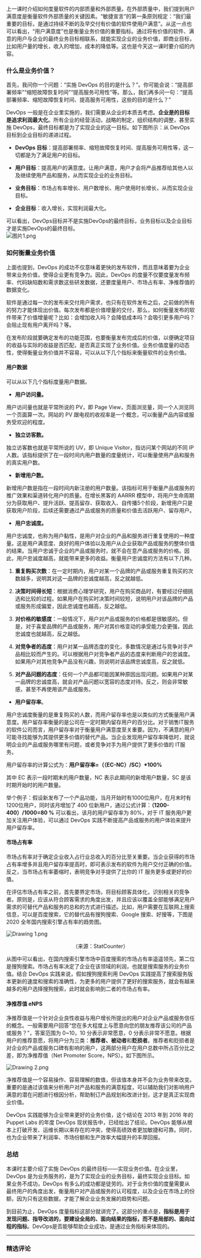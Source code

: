 <p data-nodeid="833" class="">上一课时介绍如何度量软件的内部质量和外部质量。在外部质量中，我们提到用户满意度是衡量软件外部质量的关键因素。“敏捷宣言”的第一条原则规定：“我们最重要的目标，是通过持续不断的及早交付有价值的软件使用户满意”。从这一点也可以看出，“用户满意度”也是衡量业务价值的重要指标。通过将有价值的软件、满意的用户与企业的最终业务目标相联系，就能实现企业的业务价值，即商业目标，比如用户量的增长，收入的增加，成本的降低等。这也是今天这一课时要介绍的内容。</p>
<h3 data-nodeid="834">什么是业务价值？</h3>
<p data-nodeid="835">首先，我问你一个问题：“实施 DevOps 的目的是什么？”。你可能会说：“提高部署频率”“缩短故障恢复时间”“提高服务可用性”等。那么，我们再多问一句：“提高部署频率、缩短故障恢复时间、提高服务可用性，这些的目的是什么？”</p>
<p data-nodeid="836">DevOps 一般是在企业里实施的，我们需要从企业的本质去考虑。<strong data-nodeid="909">企业是的目标是追求利润最大化</strong>。所有企业的经营活动，战略的制定，组织结构的调整，甚至实施 DevOps，最终目标都是为了实现企业的这一目标。如下图所示：从 DevOps 目标到企业目标的递进过程。</p>
<ul data-nodeid="837">
<li data-nodeid="838">
<p data-nodeid="839"><strong data-nodeid="914">DevOps 目标</strong>：提高部署频率、缩短故障恢复时间、提高服务可用性等，这一切都是为了满足用户的目标。</p>
</li>
<li data-nodeid="840">
<p data-nodeid="841"><strong data-nodeid="919">用户目标</strong>：提高用户的满意度。让用户满意，用户才会将产品推荐给其他人以及继续使用产品和服务，从而实现企业的业务目标。</p>
</li>
<li data-nodeid="842">
<p data-nodeid="843"><strong data-nodeid="924">业务目标</strong>：市场占有率增长、用户数增长、用户使用时长增长，从而实现企业目标。</p>
</li>
<li data-nodeid="844">
<p data-nodeid="845"><strong data-nodeid="929">企业目标</strong>：收入增长，实现利润最大化。</p>
</li>
</ul>
<p data-nodeid="1448" class="te-preview-highlight">可以看出，DevOps目标并不是实施DevOps的最终目标，业务目标以及企业目标才是实施DevOps的最终目标。<br>
<img src="https://s0.lgstatic.com/i/image/M00/94/3B/Ciqc1GAXyUyAQX4CAAEEbA_JVZE411.png" alt="图片1.png" data-nodeid="1453"></p>


<h3 data-nodeid="847">如何衡量业务价值</h3>
<p data-nodeid="848">上面也提到，DevOps 的成功不仅意味着更快的发布软件，而且意味着要为企业带来业务价值，使得企业更有竞争力。因此，DevOps 的度量不仅要度量发布频率、代码缺陷数和需求数这些研发数据，还要度量用户、市场占有率、净推荐值的数据变化。</p>
<p data-nodeid="849">软件是通过每一次的发布来交付用户需求，也只有在软件发布之后，之前做的所有的努力才能体现出价值。每次发布都是价值增量的交付，那么，如何衡量发布的软件带来了价值增量呢？比如：会增加收入吗？会降低成本吗？会吸引更多用户吗？会阻止现有用户离开吗？等。</p>
<p data-nodeid="850">在发布阶段就要确定发布的功能范围，也要衡量发布完成后的价值，以便确定项目的收益与实际的收益是否匹配，是否真正实现了业务价值。业务价值度量的动态性，使得衡量业务价值并不容易，可以从以下几个指标来衡量软件的业务价值。</p>
<h4 data-nodeid="851">用户数据</h4>
<p data-nodeid="852">可以从以下几个指标度量用户数据。</p>
<ul data-nodeid="853">
<li data-nodeid="854">
<p data-nodeid="855"><strong data-nodeid="944">用户访问量。</strong></p>
</li>
</ul>
<p data-nodeid="856">用户访问量也就是平常所说的 PV，即 Page View，页面浏览量，同一个人浏览同一个页面算一次。网站的 PV 跟电视的收视率是一个概念，可以衡量产品内容或服务受欢迎的程度。</p>
<ul data-nodeid="857">
<li data-nodeid="858">
<p data-nodeid="859"><strong data-nodeid="949">独立访客数。</strong></p>
</li>
</ul>
<p data-nodeid="860">独立访客数也就是平常所说的 UV，即 Unique Visitor，指访问某个网站的不同 IP 人数。该指标提供了在一段时间内用户数量的度量统计，可以衡量使用产品和服务的真实用户数。</p>
<ul data-nodeid="861">
<li data-nodeid="862">
<p data-nodeid="863"><strong data-nodeid="954">新增用户数。</strong></p>
</li>
</ul>
<p data-nodeid="864">新增用户数是指在一段时间内新注册的用户数量。该指标可用于衡量产品或服务的推广效果和渠道转化用户的质量。在增长黑客的 AARRR 模型中，将用户生命周期分为获取用户、提升活跃、提高留存、获取收入、自传播5个阶段，新增用户只是获取用户阶段，后续还需要通过产品或服务的质量和价值去活跃用户、留存用户。</p>
<ul data-nodeid="865">
<li data-nodeid="866">
<p data-nodeid="867"><strong data-nodeid="959">用户忠诚度。</strong></p>
</li>
</ul>
<p data-nodeid="868">用户忠诚度，也称为用户黏性，是用户对企业的产品和服务进行重复使用的一种度量。这是用户满意度、良好的用户体验以及用户从企业获取产品或服务的整体价值的结果。当用户忠诚于企业的产品或服务时，就不会在意产品或服务的价格。因此，用户忠诚度越高，就能带来更多的收益。衡量用户忠诚度的方法有以下几种。</p>
<ol data-nodeid="869">
<li data-nodeid="870">
<p data-nodeid="871"><strong data-nodeid="965">重复购买次数</strong>：在一定时期内，用户对某一个品牌的产品或服务重复购买的次数越多，说明其对这一品牌的忠诚度越高，反之就越低。</p>
</li>
<li data-nodeid="872">
<p data-nodeid="873"><strong data-nodeid="970">决策时间得长短</strong>：根据消费心理学研究，用户在购买商品时，有要经过仔细挑选和比较的过程。如果用户在购买时决策时间较短，说明用户对该品牌的产品或服务形成偏爱，因此忠诚度也越高，反之越低。</p>
</li>
<li data-nodeid="874">
<p data-nodeid="875"><strong data-nodeid="975">对价格的敏感度</strong>：一般情况下，用户对产品或服务的价格都是很敏感的。但是，对于喜爱品牌的产品或服务，用户对其价格变动的承受能力会更强，因此忠诚度也就越高，反之越低。</p>
</li>
<li data-nodeid="876">
<p data-nodeid="877"><strong data-nodeid="980">对竞争者的态度</strong>：用户对某一品牌态度的变化，多数情况是通过与竞争对手产品相比较而产生的。可以根据用户对竞争者产品的态度来判断用户的忠诚度。如果用户对其他竞争产品没有兴趣，则说明对该品牌忠诚度高，反之就低。</p>
</li>
<li data-nodeid="878">
<p data-nodeid="879"><strong data-nodeid="985">对产品问题的态度</strong>：任何一个产品都可能因某种原因出现问题。如果用户对某一品牌的忠诚度高，就会对产品问题以宽容的态度对待。反之，则会非常敏感，甚至不再使用该产品或服务。</p>
</li>
</ol>
<ul data-nodeid="880">
<li data-nodeid="881">
<p data-nodeid="882"><strong data-nodeid="990">用户留存率</strong>。</p>
</li>
</ul>
<p data-nodeid="883">用户忠诚度衡量的是重复购买的人数，而用户留存率也是以类似的方式衡量用户满意度。用户留存率衡量的是公司在一定时期内留存用户的百分比。对于销售IT服务的软件公司而言，用户留存率对于衡量用户满意度至关重要。因为，不满意的用户可能寻找能够为其提供更多价值的替代产品。当企业发现用户留存率降低时，就说明企业的产品或服务哪里有问题，或者竞争对手为用户提供了更多价值的 IT服务。</p>
<p data-nodeid="884">用户留存率的计算公式为：<strong data-nodeid="998">用户留存率=（（EC-NC）/SC）*100%</strong></p>
<p data-nodeid="885">其中 EC 表示一段时期末的用户数量，NC 表示此期间的新增用户数量，SC 是该时期开始时的用户数量。</p>
<p data-nodeid="886">举个例子：假设新发布了一个产品功能，当月开始时有1000位用户，在月末时有1200位用户，同时该月增加了 400 位新用户，通过公式计算：<strong data-nodeid="1005">（1200-400）/1000=80 %</strong> 可以看出，该月的用户留存率为 80%，对于 IT 服务用户更加关注用户体验，可以通过 DevOps 实践不断提高产品或服务的用户体验来提升用户留存率。</p>
<h4 data-nodeid="887">市场占有率</h4>
<p data-nodeid="888">市场占有率对于确定企业收入占行业总收入的百分比至关重要。当企业获得的市场占有率增多并且用户留存率提高时，即可表示发布的软件为用户交付正确的价值。反之，当市场占有率萎缩时，表明竞争对手提供了比你的 IT 服务更多或更好的价值。</p>
<p data-nodeid="889">在评估市场占有率之前，首先要界定市场，将目标顾客具体化，识别相关的竞争者。原则是，应该从符合顾客需求的角度出发，并且应该以覆盖全部能够满足用户需求的可替代产品和服务的总和的方式进行描述。比如，用户需要在互联网上搜索信息，可以是百度搜索，它的替代品有搜狗搜索、Google 搜索、好搜等，下图是 2020 全年国内搜索引擎占有率的趋势图。</p>
<p data-nodeid="890"><img src="https://s0.lgstatic.com/i/image2/M01/0C/2C/Cip5yGAXtWWAVq6tAAGGH3bvDtU692.png" alt="Drawing 1.png" data-nodeid="1011"></p>
<div data-nodeid="891"><p style="text-align:center">（来源：StatCounter）</p></div>
<p data-nodeid="892">从图中可以看出，在国内搜索引擎市场中百度搜索的市场占有率遥遥领先，第二位是搜狗搜索。市场占有率决定了企业在该领域的利润，也就是搜索服务的业务价值。结合 DevOps 实践来说，假如搜狗搜索利用 DevOps 实践提高了搜索服务版本更新的速度和搜索的准确性，为更多的用户提供了更好的搜索服务，就会有越来越多的用户选择搜狗搜索，此时就会影响到二者的市场占有率。</p>
<h4 data-nodeid="893">净推荐值 eNPS</h4>
<p data-nodeid="894">净推荐值是一个针对企业良性收益与用户增长所提出的用户对企业产品或服务信任的概念。一般需要用户回答“您在多大程度上与愿意向您的朋友推荐该公司的产品或服务？”，答案范围为 0~10，10 分表示非常愿意，0 分表示非常不愿意。根据用户的推荐意愿，将用户分为三类：<strong data-nodeid="1025">推荐者、被动者</strong>和<strong data-nodeid="1026">贬损者</strong>。推荐者和贬损者是对企业的产品或服务口碑有影响的用户，这两部分用户在用户总数中所占百分比之差，即为净推荐值（Net Promoter Score，NPS）。如下图所示。</p>
<p data-nodeid="895"><img src="https://s0.lgstatic.com/i/image/M00/94/3F/CgqCHmAXtXmAMZAcAAAmKJI_KB4523.png" alt="Drawing 2.png" data-nodeid="1029"></p>
<p data-nodeid="896">净推荐值是一个容易操作、容易理解的数值，但该值本身并不会为业务带来改变。重要的是通过该值来分析用户对产品和服务的满意程度，可以辅助我们对影响用户满意的潜在问题进行根因分析，帮助制订产品规划和改进计划，这才是真正实现商业价值。</p>
<p data-nodeid="897">DevOps 实践能够为企业带来更好的业务价值，这个结论在 2013 年到 2016 年的 Puppet Labs 的年度 DevOps 现状报告中，已经给出了结论。DevOps 能够从根本上打破开发、运维长期以来存在的冲突，使得高绩效者更加敏捷和可靠。同时，也为企业带来了利润率、市场份额和生产效率大幅提升的丰厚回报。</p>
<h3 data-nodeid="898">总结</h3>
<p data-nodeid="899">本课时主要介绍了实施 DevOps 的最终目标——实现业务价值。在企业里，DevOps 是为业务服务的，是为了实现企业的业务目标，最终实现企业目标。如果业务不成功，DevOps 有多么的成功都是徒劳的。对于业务价值的度量需要从最终用户的角度出发，衡量用户对产品或服务的认可程度，以及企业在市场上的份额，因为只有这些数据，才能了解企业业务发展的趋势和问题。</p>
<p data-nodeid="900" class="">到目前为止，DevOps 度量指标这部分就讲完了。这部分的重点是，<strong data-nodeid="1039">指标是用于发现问题、指导改进的，要建设全局的、面向结果的指标，而不是局部的、面向过程的指标</strong>。DevOps是否能够帮助企业成功，是通过业务指标来体现的。</p>

---

### 精选评论


